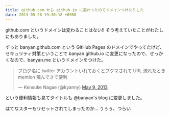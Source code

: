```yaml
---
title: github.com から github.io に変わったのでドメインつけたりした
date: 2013-05-26 19:30:18 +0900
---
```


github.com というドメインは変わることはない!! そう考えていたことがわたしにもありました。

ずっと banyan.github.com という GitHub Pages のドメインでやってたけど、
セキュリティ対策ということで banyan.github.io に変更になったので、せっかくなので、banyan.me というドメインをつけた。

<blockquote class="twitter-tweet"><p>ブログ名に twitter アカウントいれておくとブクマされて URL 流れたとき mention 飛んできて便利</p>&mdash; Kensuke Nagae (@kyanny) <a href="https://twitter.com/kyanny/status/332446326312824832">May 9, 2013</a></blockquote>
<script async src="//platform.twitter.com/widgets.js" charset="utf-8"></script>

という便利情報も見てタイトルも @banyan's blog に変更しました。

はてなスターもリセットされてしまったのか... うぅぅ、つらい
